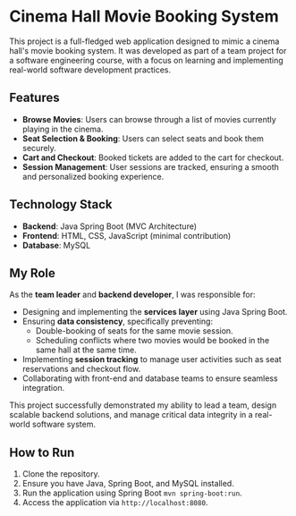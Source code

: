<!DOCTYPE html>
<html lang="en">
<head>
  <meta charset="UTF-8">
  <meta name="viewport" content="width=device-width, initial-scale=1.0">
</head>
<body>

<h1>Cinema Hall Movie Booking System</h1>

<p>This project is a full-fledged web application designed to mimic a cinema hall's movie booking system. It was developed as part of a team project for a software engineering course, with a focus on learning and implementing real-world software development practices.</p>

<h2>Features</h2>
<ul>
  <li><strong>Browse Movies</strong>: Users can browse through a list of movies currently playing in the cinema.</li>
  <li><strong>Seat Selection & Booking</strong>: Users can select seats and book them securely.</li>
  <li><strong>Cart and Checkout</strong>: Booked tickets are added to the cart for checkout.</li>
  <li><strong>Session Management</strong>: User sessions are tracked, ensuring a smooth and personalized booking experience.</li>
</ul>

<h2>Technology Stack</h2>
<ul>
  <li><strong>Backend</strong>: Java Spring Boot (MVC Architecture)</li>
  <li><strong>Frontend</strong>: HTML, CSS, JavaScript (minimal contribution)</li>
  <li><strong>Database</strong>: MySQL</li>
</ul>

<h2>My Role</h2>
<p>As the <strong>team leader</strong> and <strong>backend developer</strong>, I was responsible for:</p>
<ul>
  <li>Designing and implementing the <strong>services layer</strong> using Java Spring Boot.</li>
  <li>Ensuring <strong>data consistency</strong>, specifically preventing:
    <ul>
      <li>Double-booking of seats for the same movie session.</li>
      <li>Scheduling conflicts where two movies would be booked in the same hall at the same time.</li>
    </ul>
  </li>
  <li>Implementing <strong>session tracking</strong> to manage user activities such as seat reservations and checkout flow.</li>
  <li>Collaborating with front-end and database teams to ensure seamless integration.</li>
</ul>

<p>This project successfully demonstrated my ability to lead a team, design scalable backend solutions, and manage critical data integrity in a real-world software system.</p>

<h2>How to Run</h2>
<ol>
  <li>Clone the repository.</li>
  <li>Ensure you have Java, Spring Boot, and MySQL installed.</li>
  <li>Run the application using Spring Boot <code>mvn spring-boot:run</code>.</li>
  <li>Access the application via <code>http://localhost:8080</code>.</li>
</ol>

</body>
</html>

